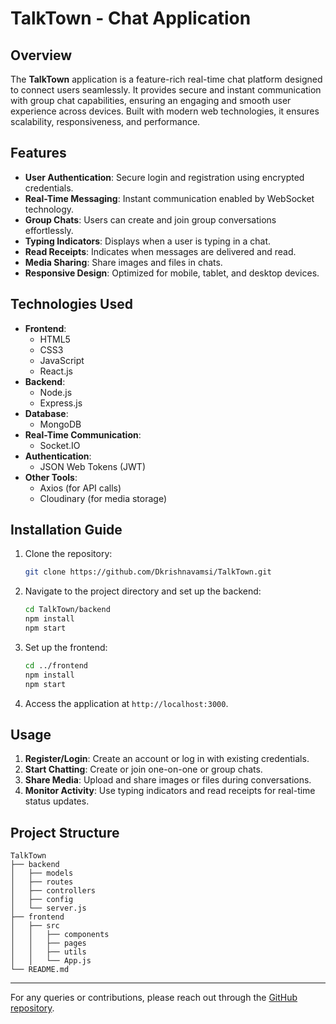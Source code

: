# TalkTown - Chat Application

## Overview
The **TalkTown** application is a feature-rich real-time chat platform designed to connect users seamlessly. It provides secure and instant communication with group chat capabilities, ensuring an engaging and smooth user experience across devices. Built with modern web technologies, it ensures scalability, responsiveness, and performance.

## Features
- **User Authentication**: Secure login and registration using encrypted credentials.
- **Real-Time Messaging**: Instant communication enabled by WebSocket technology.
- **Group Chats**: Users can create and join group conversations effortlessly.
- **Typing Indicators**: Displays when a user is typing in a chat.
- **Read Receipts**: Indicates when messages are delivered and read.
- **Media Sharing**: Share images and files in chats.
- **Responsive Design**: Optimized for mobile, tablet, and desktop devices.

## Technologies Used
- **Frontend**:
  - HTML5
  - CSS3
  - JavaScript
  - React.js
- **Backend**:
  - Node.js
  - Express.js
- **Database**:
  - MongoDB
- **Real-Time Communication**:
  - Socket.IO
- **Authentication**:
  - JSON Web Tokens (JWT)
- **Other Tools**:
  - Axios (for API calls)
  - Cloudinary (for media storage)

## Installation Guide
1. Clone the repository:
   ```bash
   git clone https://github.com/Dkrishnavamsi/TalkTown.git
   ```

2. Navigate to the project directory and set up the backend:
   ```bash
   cd TalkTown/backend
   npm install
   npm start
   ```

3. Set up the frontend:
   ```bash
   cd ../frontend
   npm install
   npm start
   ```

4. Access the application at `http://localhost:3000`.

## Usage
1. **Register/Login**: Create an account or log in with existing credentials.
2. **Start Chatting**: Create or join one-on-one or group chats.
3. **Share Media**: Upload and share images or files during conversations.
4. **Monitor Activity**: Use typing indicators and read receipts for real-time status updates.

## Project Structure
```
TalkTown
├── backend
│   ├── models
│   ├── routes
│   ├── controllers
│   ├── config
│   └── server.js
├── frontend
│   ├── src
│   │   ├── components
│   │   ├── pages
│   │   ├── utils
│   │   └── App.js
└── README.md
```

---
For any queries or contributions, please reach out through the [GitHub repository](https://github.com/Dkrishnavamsi/TalkTown).

